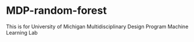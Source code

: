 # MDP-random-forest
This is for University of Michigan Multidisciplinary Design Program Machine Learning Lab
